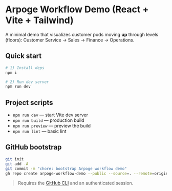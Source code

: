 
# Arpoge Workflow Demo (React + Vite + Tailwind)

A minimal demo that visualizes customer pods moving **up** through levels (floors): Customer Service → Sales → Finance → Operations.

## Quick start

```bash
# 1) Install deps
npm i

# 2) Run dev server
npm run dev
```

## Project scripts
- `npm run dev` — start Vite dev server
- `npm run build` — production build
- `npm run preview` — preview the build
- `npm run lint` — basic lint

## GitHub bootstrap

```bash
git init
git add -A
git commit -m "chore: bootstrap Arpoge workflow demo"
gh repo create arpoge-workflow-demo --public --source=. --remote=origin --push
```

> Requires the [GitHub CLI](https://cli.github.com/) and an authenticated session.
